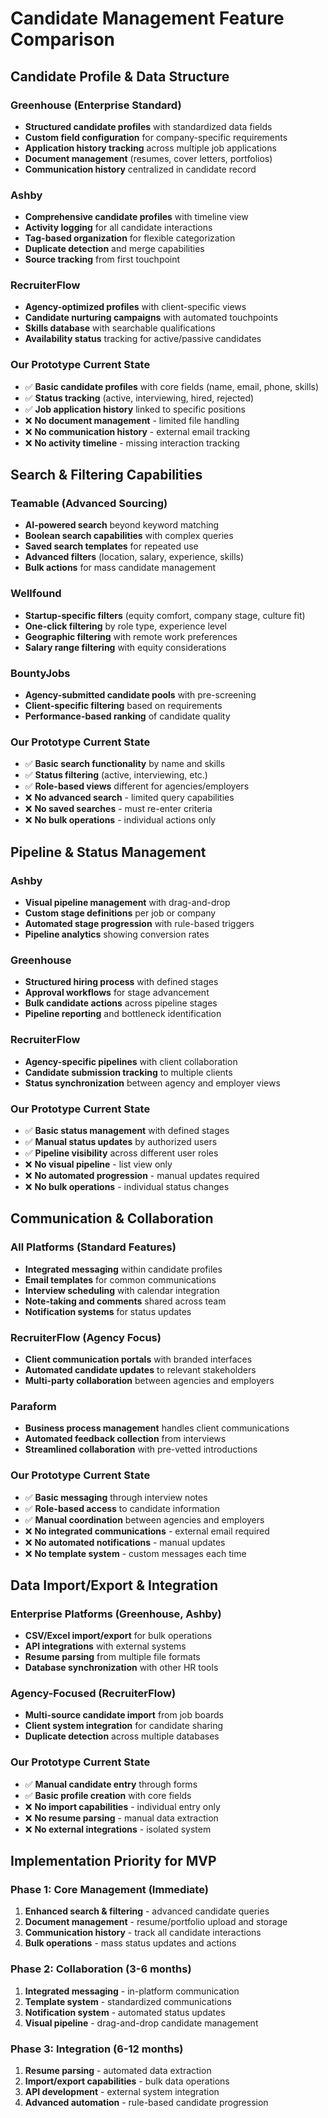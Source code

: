 # Candidate Management Feature Comparison

## Candidate Profile & Data Structure

### Greenhouse (Enterprise Standard)
- **Structured candidate profiles** with standardized data fields
- **Custom field configuration** for company-specific requirements
- **Application history tracking** across multiple job applications
- **Document management** (resumes, cover letters, portfolios)
- **Communication history** centralized in candidate record

### Ashby  
- **Comprehensive candidate profiles** with timeline view
- **Activity logging** for all candidate interactions
- **Tag-based organization** for flexible categorization
- **Duplicate detection** and merge capabilities
- **Source tracking** from first touchpoint

### RecruiterFlow
- **Agency-optimized profiles** with client-specific views
- **Candidate nurturing campaigns** with automated touchpoints
- **Skills database** with searchable qualifications
- **Availability status** tracking for active/passive candidates

### Our Prototype Current State
- ✅ **Basic candidate profiles** with core fields (name, email, phone, skills)
- ✅ **Status tracking** (active, interviewing, hired, rejected)
- ✅ **Job application history** linked to specific positions
- ❌ **No document management** - limited file handling
- ❌ **No communication history** - external email tracking
- ❌ **No activity timeline** - missing interaction tracking

## Search & Filtering Capabilities

### Teamable (Advanced Sourcing)
- **AI-powered search** beyond keyword matching
- **Boolean search capabilities** with complex queries
- **Saved search templates** for repeated use
- **Advanced filters** (location, salary, experience, skills)
- **Bulk actions** for mass candidate management

### Wellfound
- **Startup-specific filters** (equity comfort, company stage, culture fit)
- **One-click filtering** by role type, experience level
- **Geographic filtering** with remote work preferences
- **Salary range filtering** with equity considerations

### BountyJobs
- **Agency-submitted candidate pools** with pre-screening
- **Client-specific filtering** based on requirements
- **Performance-based ranking** of candidate quality

### Our Prototype Current State
- ✅ **Basic search functionality** by name and skills
- ✅ **Status filtering** (active, interviewing, etc.)
- ✅ **Role-based views** different for agencies/employers
- ❌ **No advanced search** - limited query capabilities
- ❌ **No saved searches** - must re-enter criteria
- ❌ **No bulk operations** - individual actions only

## Pipeline & Status Management

### Ashby
- **Visual pipeline management** with drag-and-drop
- **Custom stage definitions** per job or company
- **Automated stage progression** with rule-based triggers
- **Pipeline analytics** showing conversion rates

### Greenhouse
- **Structured hiring process** with defined stages
- **Approval workflows** for stage advancement
- **Bulk candidate actions** across pipeline stages
- **Pipeline reporting** and bottleneck identification

### RecruiterFlow
- **Agency-specific pipelines** with client collaboration
- **Candidate submission tracking** to multiple clients
- **Status synchronization** between agency and employer views

### Our Prototype Current State
- ✅ **Basic status management** with defined stages
- ✅ **Manual status updates** by authorized users
- ✅ **Pipeline visibility** across different user roles
- ❌ **No visual pipeline** - list view only
- ❌ **No automated progression** - manual updates required
- ❌ **No bulk operations** - individual status changes

## Communication & Collaboration

### All Platforms (Standard Features)
- **Integrated messaging** within candidate profiles
- **Email templates** for common communications
- **Interview scheduling** with calendar integration
- **Note-taking and comments** shared across team
- **Notification systems** for status updates

### RecruiterFlow (Agency Focus)
- **Client communication portals** with branded interfaces
- **Automated candidate updates** to relevant stakeholders
- **Multi-party collaboration** between agencies and employers

### Paraform
- **Business process management** handles client communications
- **Automated feedback collection** from interviews
- **Streamlined collaboration** with pre-vetted introductions

### Our Prototype Current State
- ✅ **Basic messaging** through interview notes
- ✅ **Role-based access** to candidate information
- ✅ **Manual coordination** between agencies and employers
- ❌ **No integrated communications** - external email required
- ❌ **No automated notifications** - manual updates
- ❌ **No template system** - custom messages each time

## Data Import/Export & Integration

### Enterprise Platforms (Greenhouse, Ashby)
- **CSV/Excel import/export** for bulk operations
- **API integrations** with external systems
- **Resume parsing** from multiple file formats
- **Database synchronization** with other HR tools

### Agency-Focused (RecruiterFlow)
- **Multi-source candidate import** from job boards
- **Client system integration** for candidate sharing
- **Duplicate detection** across multiple databases

### Our Prototype Current State
- ✅ **Manual candidate entry** through forms
- ✅ **Basic profile creation** with core fields
- ❌ **No import capabilities** - individual entry only
- ❌ **No resume parsing** - manual data extraction
- ❌ **No external integrations** - isolated system

## Implementation Priority for MVP

### Phase 1: Core Management (Immediate)
1. **Enhanced search & filtering** - advanced candidate queries
2. **Document management** - resume/portfolio upload and storage
3. **Communication history** - track all candidate interactions
4. **Bulk operations** - mass status updates and actions

### Phase 2: Collaboration (3-6 months)
1. **Integrated messaging** - in-platform communication
2. **Template system** - standardized communications
3. **Notification system** - automated status updates
4. **Visual pipeline** - drag-and-drop candidate management

### Phase 3: Integration (6-12 months)
1. **Resume parsing** - automated data extraction
2. **Import/export capabilities** - bulk data operations
3. **API development** - external system integration
4. **Advanced automation** - rule-based candidate progression